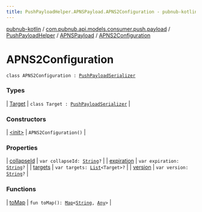 ```yaml
---
title: PushPayloadHelper.APNSPayload.APNS2Configuration - pubnub-kotlin
---
```


[pubnub-kotlin](../../../../index.html) / [com.pubnub.api.models.consumer.push.payload](../../../index.html) / [PushPayloadHelper](../../index.html) / [APNSPayload](../index.html) / [APNS2Configuration](./index.html)

# APNS2Configuration

`class APNS2Configuration : `[`PushPayloadSerializer`](../../../-push-payload-serializer/index.html)

### Types

| [Target](-target/index.html) | `class Target : `[`PushPayloadSerializer`](../../../-push-payload-serializer/index.html) |

### Constructors

| [&lt;init&gt;](-init-.html) | `APNS2Configuration()` |

### Properties

| [collapseId](collapse-id.html) | `var collapseId: `[`String`](https://kotlinlang.org/api/latest/jvm/stdlib/kotlin/-string/index.html)`?` |
| [expiration](expiration.html) | `var expiration: `[`String`](https://kotlinlang.org/api/latest/jvm/stdlib/kotlin/-string/index.html)`?` |
| [targets](targets.html) | `var targets: `[`List`](https://kotlinlang.org/api/latest/jvm/stdlib/kotlin.collections/-list/index.html)`<Target>?` |
| [version](version.html) | `var version: `[`String`](https://kotlinlang.org/api/latest/jvm/stdlib/kotlin/-string/index.html)`?` |

### Functions

| [toMap](to-map.html) | `fun toMap(): `[`Map`](https://kotlinlang.org/api/latest/jvm/stdlib/kotlin.collections/-map/index.html)`<`[`String`](https://kotlinlang.org/api/latest/jvm/stdlib/kotlin/-string/index.html)`, `[`Any`](https://kotlinlang.org/api/latest/jvm/stdlib/kotlin/-any/index.html)`>` |

